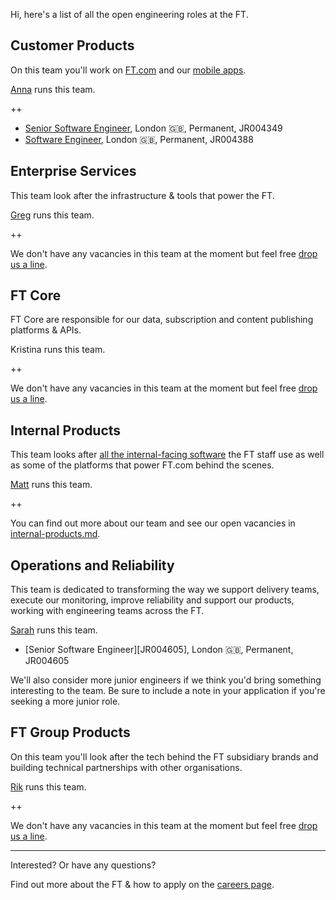 
Hi, here's a list of all the open engineering roles at the FT.

## Customer Products

On this team you'll work on [FT.com](https://www.ft.com/) and our [mobile apps](https://www.ft.com/tour/apps).

[Anna](https://twitter.com/annashipman) runs this team.

++

* [Senior Software Engineer][JR004349], London 🇬🇧, Permanent, JR004349
* [Software Engineer][JR004388], London 🇬🇧, Permanent, JR004388

[JR004349]: https://ft.wd3.myworkdayjobs.com/FT_External_Careers/job/London-FT/Senior-Software-Engineer_JR004349
[JR004388]: https://ft.wd3.myworkdayjobs.com/en-US/FT_External_Careers/job/London-FT/Software-Engineer_JR004388

## Enterprise Services

This team look after the infrastructure & tools that power the FT.

[Greg](https://twitter.com/greg_cope) runs this team.

++

We don't have any vacancies in this team at the moment but feel free [drop us a line](README.md#contact).

## FT Core

FT Core are responsible for our data, subscription and content publishing platforms & APIs.

Kristina runs this team.

++

We don't have any vacancies in this team at the moment but feel free [drop us a line](README.md#contact).

## Internal Products

This team looks after [all the internal-facing software](http://matt.chadburn.co.uk/presentations/ip-all-hands.pdf) the FT staff use as well as some of the platforms that power FT.com behind the scenes.

[Matt](https://twitter.com/commuterjoy) runs this team.

++

You can find out more about our team and see our open vacancies in [internal-products.md](internal-products.md).

## Operations and Reliability

This team is dedicated to transforming the way we support delivery teams, execute our monitoring, improve reliability and support our products, working with engineering teams across the FT.

[Sarah](https://twitter.com/sarahjwells) runs this team.

* [Senior Software Engineer][JR004605], London 🇬🇧, Permanent, JR004605

We'll also consider more junior engineers if we think you'd bring something interesting to the team. Be sure to include a note in your application if you're seeking a more junior role.

## FT Group Products

On this team you'll look after the tech behind the FT subsidiary brands and building technical partnerships with other organisations.

[Rik](https://twitter.com/rikstill) runs this team.

++

We don't have any vacancies in this team at the moment but feel free [drop us a line](README.md#contact).

----

Interested? Or have any questions?

Find out more about the FT & how to apply on the [careers page](README.md#contact).

